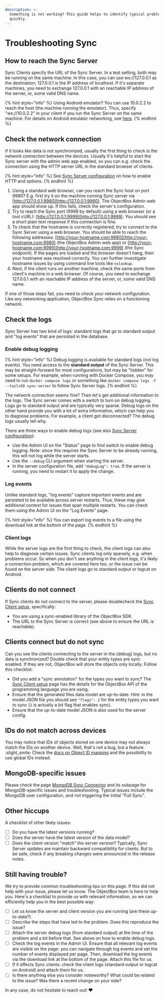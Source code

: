 ```yaml
---
description: >-
  Something is not working? This guide helps to identify typical problems
  quickly.
---
```


# Troubleshooting Sync

## How to reach the Sync Server

Sync Clients specify the URL of the Sync Server. In a test setting, both may be running on the same machine. In this case, you can use ws://127.0.0.1 as the destination; 127.0.0.1 is the IP address of localhost. If it's separate machines, you need to exchange 127.0.0.1 with an reachable IP address of the server, or, some valid DNS name.

{% hint style="info" %}
Using Android emulator? You can use 10.0.2.2 to reach the host (the machine running the emulator). Thus, specify "ws://10.0.2.2" in your client if you run the Sync Server on the same machine. For details on Android emulator networking, see [here](https://developer.android.com/studio/run/emulator-networking).
{% endhint %}

## Check the network connection

If it looks like data is not synchronized, usually the first thing to check is the network connection between the devices. Usually it's helpful to start the Sync server with the admin web app enabled, so you can e.g. check the connection using the HTTP server URL in the standard browser of clients.

{% hint style="info" %}
See [Sync Server configuration](sync-server/) on how to enable HTTP and options.
{% endhint %}

1. Using a standard web browser, can you reach the Sync host on port 9980? E.g. first try it on the machine running Sync server via [http://127.0.0.1:9980](http://127.0.0.1:9980). The ObjectBox Admin web app should show up. If this fails, check the server's configuration.
2. Try to reach the Sync port (9999 by default) using a web browser (or a tool cURL): [http://127.0.0.1:9999](http://127.0.0.1:9999). You should see a short plain text response if this connection is fine.
3. To check that the hostname is correctly registered, try to connect to the Sync Server using a web browser. You should be able to reach the following addresses: [http://your-hostname.com:9980](http://your-hostname.com:9980) (the ObjectBox Admin web app) or [http://your-hostname.com:9999](http://your-hostname.com:9999) (the Sync endpoint). If the pages are loaded and the browser doesn't hang, then your hostname was resolved correctly. You can further investigate hostname issues by using command line tools like `nslookup`.
4. Next, if the client runs on another machine, check the same ports from client's machine in a web browser. Of course, you need to exchange 127.0.0.1 with an reachable IP address of the server, or, some valid DNS name.

If one of those steps fail, you need to check your network configuration. Like any networking application, ObjectBox Sync relies on a functioning network.

## Check the logs

Sync Server has two kind of logs: standard logs that go to standard output and "log events" that are persisted in the database.

### Enable debug logging

{% hint style="info" %}
Debug logging is available for standard logs (not log events). You need access to the **standard output** of the Sync Server. This may be straight-forward for most configurations, but may be "hidden" for some setups. For example, when running with Docker Compose, you may need to run `docker compose logs` or something like `docker compose logs -f --tail=50 sync-server` to follow Sync Server logs.
{% endhint %}

The network connection seems fine? Then let's get additional information to the logs. The Sync server comes with a switch to turn on debug logging. Logs go to standard output and are typically very sparse. Debug logs on the other hand provide you with a lot of extra information, which can help you to diagnose problems. For example, a client got disconnected? The debug logs usually tell why.

There are three ways to enable debug logs (see also [Sync Server configuration](sync-server/configuration.md)):

* Use the Admin UI on the "Status" page to find switch to enable debug logging. Note: since this requires the Sync Server to be already running, this will not log while the server starts. 
* Use the `--debug` CLI argument when starting the server.
* In the server configuration file, add `"debugLog": true`. If the server is running, you need to restart it to apply the change.

### Log events

Unlike standard logs, "log events" capture important events and are persisted to be available across server restarts. Thus, these may give additional context for issues that span multiple restarts. You can check them using the Admin UI on the "Log Events" page.

{% hint style="info" %}
You can export log events to a file using the download link at the bottom of the page.
{% endhint %}

### Client logs

While the server logs are the first thing to check, the client logs can also help to diagnose certain issues. Sync clients log only sparsely, e.g. when problems occur. So when you don't see anything in the client logs, it's likely a connection problem, which are covered here too, or the issue can be found on the server side. The client logs go to standard output or logcat on Android.

## Clients do not connect

If Sync clients do not connect to the server, please doublecheck the [Sync Client setup](sync-client.md), specifically: 

* You are using a sync-enabled library of the ObjectBox SDK.
* The URL to the Sync Server is correct (see above to ensure the URL is reachable).

## Clients connect but do not sync

Can you see the clients connecting to the server in the (debug) logs, but no data is synchronized?
Double check that your entity types are sync enabled. If they are not, ObjectBox will store the objects only locally.
Follow this checklist:

* Did you add a "sync annotation" for the types you want to sync? The [Sync Client setup](sync-client.md) page has the details for the ObjectBox API of the programming language you are using.     
* Ensure that the generated files data model are up-to-date. Hint: in the model JSON file you should see `"flags": 2` for the entity types you want to sync (`2` is actually a bit flag that enables sync). 
* Ensure that the up-to-date model JSON is also used for the server config.

## IDs do not match across devices

You may notice that IDs of objects stored on one device may not always match the IDs on another device. Well, that's not a bug, but a feature. :slight\_smile:  Check the [docs on Object ID mapping](data-model/object-ids.md) and the possibility to use global IDs instead.

## MongoDB-specific issues

Please check the page [MongoDB Sync Connector](mongodb-sync-connector/README.md) and its subpage for MongoDB-specific issues and troubleshooting. Typical issues include the MongoDB user configuration, and not triggering the initial "Full Sync".

## Other hiccups

A checklist of other likely issues:

* [ ] Do you have the latest versions running?
* [ ] Does the server have the latest version of the data model?
* [ ] Does the client version "match" the server version? Typically, Sync Server updates are maintain backward compatibility for clients. But to be safe, check if any breaking changes were announced in the release notes.

## Still having trouble?

We try to provide common troubleshooting tips on this page. If this did not help with your issue, please let us know. The ObjectBox team is here to help you. Here's a checklist to provide us with relevant information, so we can efficiently help you in the best possible way:

* [ ] Let us know the server and client version you are running (are these up-to-date?).
* [ ] Describe the steps that have led to the problem. Does this reproduce the issue? 
* [ ] Attach the server debug logs (from standard output) at the time of the problem and a bit before that. See above on how to enable debug logs.
* [ ] Check the log events in the Admin UI. Ensure that all relevant log events are visible on the page: you can navigate through log events and set the number of events displayed per page. Then, download the log events via the download link at the bottom of the page. Attach this file for us.
* [ ] If it affects Sync clients: check the client logs (standard output or logcat on Android) and attach them for us.
* [ ] Is there anything else you consider noteworthy? What could be related to the issue? Was there a recent change on your side?

In any case, do not hesitate to reach out! :heart:&#x20;
